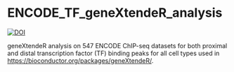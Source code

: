 # ENCODE_TF_geneXtendeR_analysis
[![DOI](https://zenodo.org/badge/70523421.svg)](https://zenodo.org/badge/latestdoi/70523421)

geneXtendeR analysis on 547 ENCODE ChIP-seq datasets for both proximal and distal transcription factor (TF) binding peaks for all cell types used in https://bioconductor.org/packages/geneXtendeR/.
